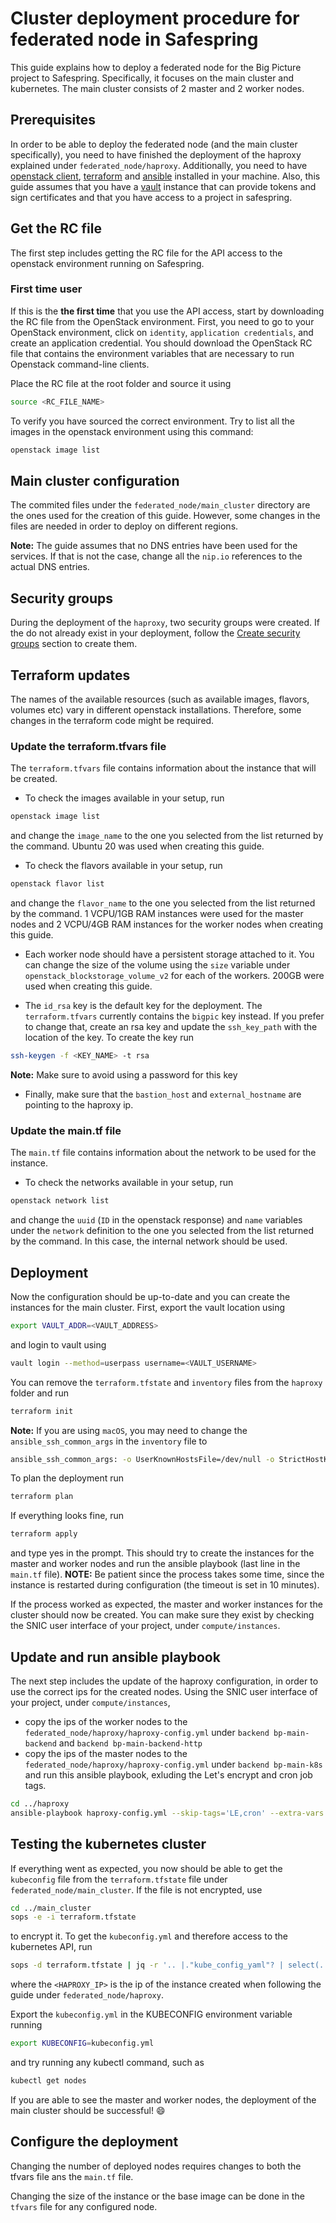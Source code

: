 # Cluster deployment procedure for federated node in Safespring

This guide explains how to deploy a federated node for the Big Picture project to Safespring. Specifically, it focuses on the main cluster and kubernetes. The main cluster consists of 2 master and 2 worker nodes.

## Prerequisites
In order to be able to deploy the federated node (and the main cluster specifically), you need to have finished the deployment of the haproxy explained under `federated_node/haproxy`. Additionally, you need to have [openstack client](https://docs.openstack.org/python-openstackclient/pike/), [terraform](https://learn.hashicorp.com/tutorials/terraform/install-cli) and [ansible](https://docs.ansible.com/ansible/latest/installation_guide/intro_installation.html) installed in your machine. Also, this guide assumes that you have a [vault](https://www.vaultproject.io/) instance that can provide tokens and sign certificates and that you have access to a project in safespring.

##  Get the RC file
The first step includes getting the RC file for the API access to the openstack environment running on Safespring.

### First time user
If this is the **the first time** that you use the API access, start by downloading the RC file from the OpenStack environment. First, you need to go to your OpenStack environment, click on `identity`, `application credentials`, and create an application credential. You should download the OpenStack RC file that contains the environment variables that are necessary to run Openstack command-line clients.


Place the RC file at the root folder and source it using
```bash
source <RC_FILE_NAME>
```

To verify you have sourced the correct environment. Try to list all the images in the openstack environment using this command:
```bash
openstack image list
```

## Main cluster configuration
The commited files under the `federated_node/main_cluster` directory are the ones used for the creation of this guide. However, some changes in the files are needed in order to deploy on different regions.

**Note:** The guide assumes that no DNS entries have been used for the services. If that is not the case, change all the `nip.io` references to the actual DNS entries.

## Security groups
During the deployment of the `haproxy`, two security groups were created. If the do not already exist in your deployment, follow the [Create security groups](https://github.com/NBISweden/BigPicture-Deployment/tree/feature/feature-haproxy/federated_node/haproxy#create-security-groups) section to create them.

## Terraform updates
The names of the available resources (such as available images, flavors, volumes etc) vary in different openstack installations. Therefore, some changes in the terraform code might be required.

### Update the terraform.tfvars file
The `terraform.tfvars` file contains information about the instance that will be created.

- To check the images available in your setup, run
```bash
openstack image list
```
and change the `image_name` to the one you selected from the list returned by the command. Ubuntu 20 was used when creating this guide.

- To check the flavors available in your setup, run
```bash
openstack flavor list
```
and change the `flavor_name` to the one you selected from the list returned by the command. 1 VCPU/1GB RAM instances were used for the master nodes and 2 VCPU/4GB RAM instances for the worker nodes when creating this guide.

- Each worker node should have a persistent storage attached to it. You can change the size of the volume using the `size` variable under `openstack_blockstorage_volume_v2` for each of the workers. 200GB were used when creating this guide.

- The `id_rsa` key is the default key for the deployment. The `terraform.tfvars` currently contains the `bigpic` key instead. If you prefer to change that, create an rsa key and update the `ssh_key_path` with the location of the key. To create the key run
```bash
ssh-keygen -f <KEY_NAME> -t rsa
```
**Note:** Make sure to avoid using a password for this key

- Finally, make sure that the `bastion_host` and `external_hostname` are pointing to the haproxy ip.

### Update the main.tf file
The `main.tf` file contains information about the network to be used for the instance.

- To check the networks available in your setup, run
```bash
openstack network list
```
and change the `uuid` (`ID` in the openstack response) and `name` variables under the `network` definition to the one you selected from the list returned by the command. In this case, the internal network should be used.

## Deployment
Now the configuration should be up-to-date and you can create the instances for the main cluster. First, export the vault location using
```bash
export VAULT_ADDR=<VAULT_ADDRESS>
```
and login to vault using
```bash
vault login --method=userpass username=<VAULT_USERNAME>
```
You can remove the `terraform.tfstate` and `inventory` files from the `haproxy` folder and run
```bash
terraform init
```

**Note:** If you are using `macOS`, you may need to change the `ansible_ssh_common_args` in the `inventory` file to
```bash
ansible_ssh_common_args: -o UserKnownHostsFile=/dev/null -o StrictHostKeyChecking=no -o ProxyCommand="ssh -W %h:%p -q ubuntu@130.238.28.17 -o UserKnownHostsFile=/dev/null -o StrictHostKeyChecking=no -i <PATH_TO_PUBLIC_KEY>" -i <PATH_TO_PUBLIC_KEY>
```

To plan the deployment run
```bash
terraform plan
```

If everything looks fine, run
```bash
terraform apply
```
and type yes in the prompt. This should try to create the instances for the master and worker nodes and run the ansible playbook (last line in the `main.tf` file).
**NOTE:** Be patient since the process takes some time, since the instance is restarted during configuration (the timeout is set in 10 minutes).

If the process worked as expected, the master and worker instances for the cluster should now be created. You can make sure they exist by checking the SNIC user interface of your project, under `compute/instances`.

## Update and run ansible playbook
The next step includes the update of the haproxy configuration, in order to use the correct ips for the created nodes. Using the SNIC user interface of your project, under `compute/instances`,
- copy the ips of the worker nodes to the `federated_node/haproxy/haproxy-config.yml` under `backend bp-main-backend` and `backend bp-main-backend-http`
- copy the ips of the master nodes to the `federated_node/haproxy/haproxy-config.yml` under `backend bp-main-k8s`
and run this ansible playbook, exluding the Let's encrypt and cron job tags.
```bash
cd ../haproxy
ansible-playbook haproxy-config.yml --skip-tags='LE,cron' --extra-vars 'pubkey=<PUBLIC_KEY_NAME>' -i inventory
```

## Testing the kubernetes cluster
If everything went as expected, you now should be able to get the `kubeconfig` file from the `terraform.tfstate` file under `federated_node/main_cluster`. If the file is not encrypted, use
```bash
cd ../main_cluster
sops -e -i terraform.tfstate
```
to encrypt it. To get the `kubeconfig.yml` and therefore access to the kubernetes API, run
``` bash
sops -d terraform.tfstate | jq -r '.. |."kube_config_yaml"? | select(. != null)' | sed -e 's/server: "https:\/\/10.65.*"/server: "https:\/\/k8s.<HAPROXY_IP>.nip.io"/' > kubeconfig.yml
```
where the `<HAPROXY_IP>` is the ip of the instance created when following the guide under `federated_node/haproxy`.

Export the `kubeconfig.yml` in the KUBECONFIG environment variable running
```bash
export KUBECONFIG=kubeconfig.yml
```
and try running any kubectl command, such as
```bash
kubectl get nodes
```
If you are able to see the master and worker nodes, the deployment of the main cluster should be successful! :smile:

## Configure the deployment

Changing the number of deployed nodes requires changes to both the tfvars file ans the `main.tf` file.

Changing the size of the instance or the base image can be done in the `tfvars` file for any configured node.

